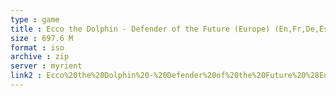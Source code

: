```yaml
---
type : game
title : Ecco the Dolphin - Defender of the Future (Europe) (En,Fr,De,Es,It)
size : 697.6 M
format : iso
archive : zip
server : myrient
link2 : Ecco%20the%20Dolphin%20-%20Defender%20of%20the%20Future%20%28Europe%29%20%28En%2CFr%2CDe%2CEs%2CIt%29
---
```

